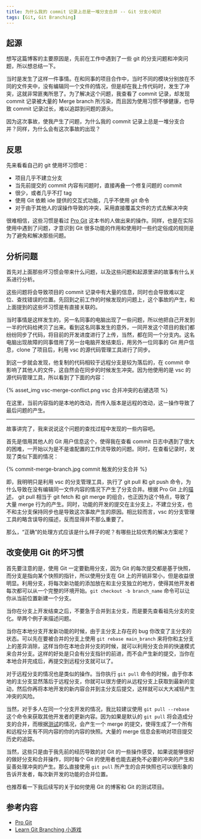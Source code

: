 ```yaml
---
title: 为什么我的 commit 记录上总是一堆分支合并 -- Git 分支小知识
tags: [Git, Git Branching]
---
```


## 起源

想写这篇博客的主要原因是，先前在工作中遇到了一些 git 的分支问题和冲突问题，所以想总结一下。

当时是发生了这样一件事情。在和同事的项目合作中，当时不同的模块分别放在不同的文件夹中，没有编辑同一个文件的情况，但是却在我上传代码时，发生了冲突，这就非常匪夷所思了。为了解决这个问题，我查看了 commit 记录，却发现 commit 记录被大量的 Merge branch 所污染，而且因为使用习惯不够健康，也导致 commit 记录过长，难以追踪到问题的源头。

因为这次事故，使我产生了问题，为什么我的 commit 记录上总是一堆分支合并？同样，为什么会有这次事故的出现？

## 反思

先来看看自己的 git 使用坏习惯吧：

* 项目几乎不建立分支
* 当先前提交的 commit 内容有问题时，直接再叠一个修复问题的 commit
* 很少，或者几乎不打 tag
* 使用 Git 依赖 ide 提供的交互式功能，几乎不使用 git 命令
* 对于由于其他人的误操作导致的冲突，采用直接覆盖文件的方式去解决冲突

很难相信，这些习惯是看过 [Pro Git](https://git-scm.com/book/zh/v2) 这本书的人做出来的操作。同样，也是在实际使用中遇到了问题，才意识到 Git 很多功能的作用和使用时一些约定俗成的规则是为了避免和解决那些问题。

## 分析问题

首先对上面那些坏习惯会带来什么问题，以及这些问题和起源里讲的故事有什么关系进行分析。

这些问题将会导致项目的 commit 记录中有大量的信息，同时也会导致难以定位、查找错误的位置。先回到之前工作的时候发现的问题上，这个事故的产生，和上面提到的这些坏习惯是有直接关联的。

当时事情是这样发生的，另一名同事的电脑出现了一些问题，所以他把自己开发到一半的代码给拷贝了出来。看到这名同事发生的意外，一同开发这个项目的我们都纷纷同步了代码，将目前的开发进度进行了上传，当然，都在同一个分支内。这名电脑出现故障的同事借用了另一台电脑开发结束后，用另外一位同事的 Git 用户信息，clone 了项目后，利用 vsc 的源代码管理工具进行了同步。

到这一步就会发现，他复制的代码相较于远程分支是较为落后的，在 commit 中影响了其他人的文件，这自然会在同步的时候发生冲突。因为他使用的是 vsc 的源代码管理工具，所以看到了下面的内容：

{% asset_img vsc-merge-conflict.png vsc 合并冲突的右键选项 %}

在这里，当前内容指的是本地的改动，而传入版本是远程的改动，这一操作导致了最后问题的产生。

---

故事讲完了，我来说说这个问题的查找过程中发现的一些内容吧。

首先是借用其他人的 Git 用户信息这个，使得我在查看 commit 日志中遇到了很大的困难，一开始以为是不是谁配置的工作流导致的问题。同时，在查看记录时，发现了类似下面的情况：

{% commit-merge-branch.jpg commit 触发的分支合并 %}

即，我明明只是利用 vsc 的分支管理工具，执行了 git pull 和 git push 命令，为什么导致在没有编辑同一文件内容的情况下产生了分支合并。根据 Pro Git 上的[描述](https://git-scm.com/book/zh/v2/Git-%E5%88%86%E6%94%AF-%E8%BF%9C%E7%A8%8B%E5%88%86%E6%94%AF#%E6%8B%89%E5%8F%96:~:text=%E7%84%B6%E8%80%8C%EF%BC%8C%E6%9C%89%E4%B8%80%E4%B8%AA%E5%91%BD%E4%BB%A4%E5%8F%AB%E4%BD%9C%20git%20pull%20%E5%9C%A8%E5%A4%A7%E5%A4%9A%E6%95%B0%E6%83%85%E5%86%B5%E4%B8%8B%E5%AE%83%E7%9A%84%E5%90%AB%E4%B9%89%E6%98%AF%E4%B8%80%E4%B8%AA%20git%20fetch%20%E7%B4%A7%E6%8E%A5%E7%9D%80%E4%B8%80%E4%B8%AA%20git%20merge%20%E5%91%BD%E4%BB%A4)， git pull 相当于 git fetch 和 git merge 的组合，也正因为这个特点，导致了大量 merge 行为的产生。同时，功能的开发的提交在主分支上，不建立分支，也不和主分支保持同步也是导致这次事故产生的原因。相比较而言，vsc 的分支管理工具的略含误导的描述，反而显得并不那么重要了。

那么，“正确”的处理方式应该是什么样子的呢？有哪些比较优秀的解决方案呢？

## 改变使用 Git 的坏习惯

首先要注意的是，使用 Git 一定要勤用分支，因为 Git 的每次提交都是基于快照，而分支是指向某个快照的指针，所以使用分支在 Git 上的开销非常小，但是收益很明显。利用分支，将每次新功能的添加放在和主分支独立的地方，使得其他开发者每次都可以从一个完整的环境开始。```git checkout -b branch_name``` 命令可以让你从当前位置新建一个分支。

当你在分支上开发结束之后，不要急于合并到主分支，而是要先查看祖先分支的变化。举两个例子来描述问题。

当你在本地分支开发新功能的时候，由于主分支上存在的 bug 你改变了主分支的状态。可以先在要被合并的分支上使用 ```git rebase main_branch``` 来将你和主分支上的差异消除，这样当你在本地合并分支的时候，就可以利用分支合并的快速模式来合并分支。这样的好处是只会有分支指针的前进，而不会产生新的提交，当你在本地合并完成后，再提交到远程分支就可以了。

对于远程分支的情况也是类似的操作。当你执行 ```git pull``` 命令的时候，由于你本地的主分支显然落后于远程分支，你就可以很方便的从远程分支上获取到最新的变动，然后你再将本地开发的新内容合并到主分支后提交，这样就可以大大减轻产生冲突的风险。

当然，对于多人在同一个分支开发的情况，我比较建议使用 ```git pull --rebase``` 这个命令来获取其他开发者的更新内容。因为如果是默认的 ```git pull``` 将会造成分支的合并，而根据[测试](https://github.com/Storh/git-example/tree/main/test/3)的情况，会产生一个 merge 的提交，使得生成了一个所有和远程分支有不同内容的你的内容的快照。大量的 merge 信息会影响对项目提交历史的追踪。

当然，这些只是由于我先前的经历导致的对 Git 的一些操作感受，如果说能够很好的做好分支和合并操作，同时每个 Git 的使用者也能去避免不必要的冲突的产生和妥善处理冲突的产生。那么直接使用 ```git pull``` 所产生的合并快照也可以很形象的告诉开发者，每次新开发的功能的合并位置。

也推荐看一下我后续写的关于如何使用 Git 的博客和 Git 的测试项目。

## 参考内容

* [Pro Git](https://git-scm.com/book/zh/v2)
* [Learn Git Branching 小游戏](https://learngitbranching.js.org/?locale=zh_CN)
